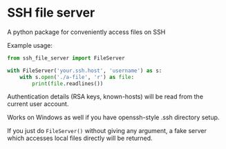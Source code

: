 # SSH file server

A python package for conveniently access files on SSH

Example usage:

```python
from ssh_file_server import FileServer

with FileServer('your.ssh.host', 'username') as s:
    with s.open('./a-file', 'r') as file:
        print(file.readlines())
```

Authentication details (RSA keys, known-hosts) will be read from the current user account.

Works on Windows as well if you have openssh-style .ssh directory setup.

If you just do `FileServer()` without giving any argument, a fake server which accesses local files directly will be returned.